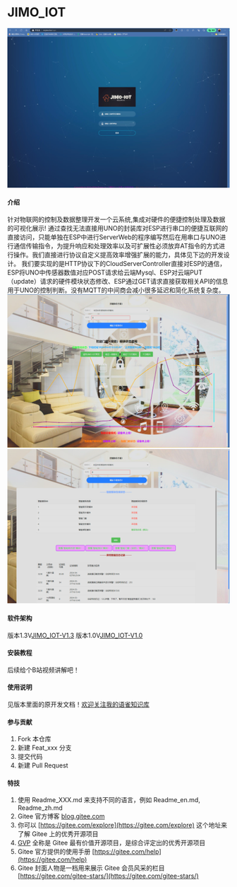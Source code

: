 # JIMO_IOT
![输入图片说明](imgimage.png)
#### 介绍
针对物联网的控制及数据整理开发一个云系统,集成对硬件的便捷控制处理及数据的可视化展示!
通过查找无法直接用UNO的封装库对ESP进行串口的便捷互联网的直接访问，只能单独在ESP中进行ServerWeb的程序编写然后在用串口与UNO进行通信传输指令，为提升响应和处理效率以及可扩展性必须放弃AT指令的方式进行操作。我们直接进行协议自定义提高效率增强扩展的能力，具体见下边的开发设计。
我们要实现的是HTTP协议下的CloudServerController直接对ESP的通信，ESP将UNO中传感器数值对应POST请求给云端Mysql、ESP对云端PUT（update）请求的硬件模块状态修改、ESP通过GET请求直接获取相关API的信息用于UNO的控制判断。没有MQTT的中间商会减小很多延迟和简化系统复杂度。
![输入图片说明](imgimage1.png)
![输入图片说明](imgimage2.png)
#### 软件架构
版本1.3V[JIMO_IOT-V1.3](https://gitee.com/chenjimo/JIMO_IOT/tree/V1.3//)
版本1.0V[JIMO_IOT-V1.0](https://gitee.com/chenjimo/JIMO_IOT/tree/V1.0/)

#### 安装教程

后续给个B站视频讲解吧！

#### 使用说明

见版本里面的原开发文档！[欢迎关注我的语雀知识库](https://www.yuque.com/jimoworld)

#### 参与贡献

1.  Fork 本仓库
2.  新建 Feat_xxx 分支
3.  提交代码
4.  新建 Pull Request


#### 特技

1.  使用 Readme\_XXX.md 来支持不同的语言，例如 Readme\_en.md, Readme\_zh.md
2.  Gitee 官方博客 [blog.gitee.com](https://blog.gitee.com)
3.  你可以 [https://gitee.com/explore](https://gitee.com/explore) 这个地址来了解 Gitee 上的优秀开源项目
4.  [GVP](https://gitee.com/gvp) 全称是 Gitee 最有价值开源项目，是综合评定出的优秀开源项目
5.  Gitee 官方提供的使用手册 [https://gitee.com/help](https://gitee.com/help)
6.  Gitee 封面人物是一档用来展示 Gitee 会员风采的栏目 [https://gitee.com/gitee-stars/](https://gitee.com/gitee-stars/)
